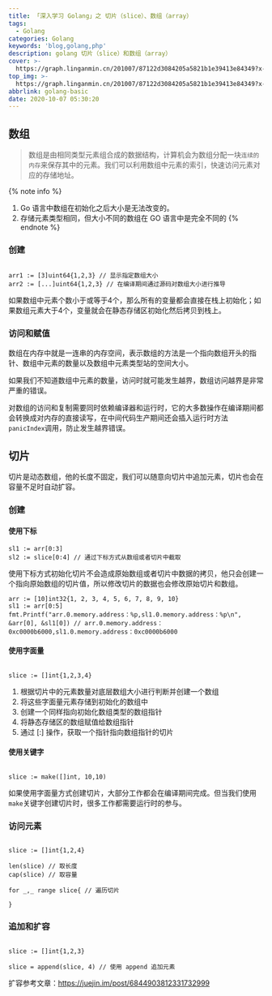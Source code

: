 ```yaml
---
title: 「深入学习 Golang」之 切片（slice）、数组（array）
tags:
  - Golang
categories: Golang
keywords: 'blog,golang,php'
description: golang 切片（slice）和数组（array）
cover: >-
  https://graph.linganmin.cn/201007/87122d3084205a5821b1e39413e84349?x-oss-process=image/format,webp/quality,q_10
top_img: >-
  https://graph.linganmin.cn/201007/87122d3084205a5821b1e39413e84349?x-oss-process=image/format,webp/quality,q_40
abbrlink: golang-basic
date: 2020-10-07 05:30:20
---
```


## 数组

> 数组是由相同类型元素组合成的数据结构，计算机会为数组分配一块`连续的内存`来保存其中的元素。我们可以利用数组中元素的索引，快速访问元素对应的存储地址。

{% note info %}
1. Go 语言中数组在初始化之后大小是无法改变的。
2. 存储元素类型相同，但大小不同的数组在 GO 语言中是完全不同的
{% endnote %}

### 创建

```golang

arr1 := [3]uint64{1,2,3} // 显示指定数组大小
arr2 := [...]uint64{1,2,3} // 在编译期间通过源码对数组大小进行推导
```

如果数组中元素个数小于或等于4个，那么所有的变量都会直接在栈上初始化；如果数组元素大于4个，变量就会在静态存储区初始化然后拷贝到栈上。

### 访问和赋值

数组在内存中就是一连串的内存空间，表示数组的方法是一个指向数组开头的指针、数组中元素的数量以及数组中元素类型站的空间大小。

如果我们不知道数组中元素的数量，访问时就可能发生越界，数组访问越界是非常严重的错误。

对数组的访问和复制需要同时依赖编译器和运行时，它的大多数操作在编译期间都会转换成对内存的直接读写，在中间代码生产期间还会插入运行时方法`panicIndex`调用，防止发生越界错误。

## 切片

切片是动态数组，他的长度不固定，我们可以随意向切片中追加元素，切片也会在容量不足时自动扩容。

### 创建

#### 使用下标

```golang
sl1 := arr[0:3]
sl2 := slice[0:4] // 通过下标方式从数组或者切片中截取

```

使用下标方式初始化切片不会造成原始数组或者切片中数据的拷贝，他只会创建一个指向原始数组的切片值，所以修改切片的数据也会修改原始切片和数组。

```golang
arr := [10]int32{1, 2, 3, 4, 5, 6, 7, 8, 9, 10}
sl1 := arr[0:5]
fmt.Printf("arr.0.memory.address：%p,sl1.0.memory.address：%p\n", &arr[0], &sl1[0]) // arr.0.memory.address：0xc0000b6000,sl1.0.memory.address：0xc0000b6000

```

#### 使用字面量

```golang

slice := []int{1,2,3,4}

```

1. 根据切片中的元素数量对底层数组大小进行判断并创建一个数组
2. 将这些字面量元素存储到初始化的数组中
3. 创建一个同样指向初始化数组类型的数组指针
4. 将静态存储区的数组赋值给数组指针
5. 通过 [:] 操作，获取一个指针指向数组指针的切片

#### 使用关键字

```golang

slice := make([]int, 10,10)

```

如果使用字面量方式创建切片，大部分工作都会在编译期间完成。但当我们使用`make`关键字创建切片时，很多工作都需要运行时的参与。

### 访问元素

```golang

slice := []int{1,2,4}

len(slice) // 取长度
cap(slice) // 取容量

for _,_ range slice{ // 遍历切片

}

```

### 追加和扩容

```golang

slice := []int{1,2,3}

slice = append(slice, 4) // 使用 append 追加元素

```

扩容参考文章：https://juejin.im/post/6844903812331732999
